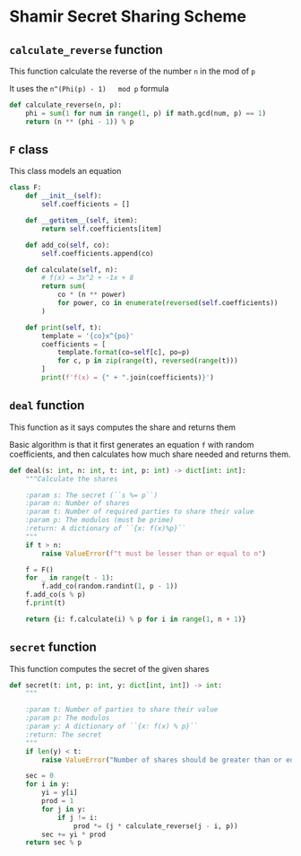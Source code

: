 # Shamir Secret Sharing Scheme


## `calculate_reverse` function
This function calculate the reverse of the number `n` in the mod of `p`

It uses the `n^(Phi(p) - 1)   mod p` formula

```python
def calculate_reverse(n, p):
    phi = sum(1 for num in range(1, p) if math.gcd(num, p) == 1)
    return (n ** (phi - 1)) % p
```


## `F` class
This class models an equation
```python
class F:
    def __init__(self):
        self.coefficients = []

    def __getitem__(self, item):
        return self.coefficients[item]

    def add_co(self, co):
        self.coefficients.append(co)

    def calculate(self, n):
        # f(x) = 3x^2 + -1x + 8
        return sum(
            co * (n ** power)
            for power, co in enumerate(reversed(self.coefficients))
        )

    def print(self, t):
        template = '{co}x^{po}'
        coefficients = [
            template.format(co=self[c], po=p)
            for c, p in zip(range(t), reversed(range(t)))
        ]
        print(f'f(x) = {" + ".join(coefficients)}')

```


## `deal` function
This function as it says computes the share and returns them

Basic algorithm is that it first generates an equation `f` with random coefficients,
and then calculates how much share needed and returns them.

```python
def deal(s: int, n: int, t: int, p: int) -> dict[int: int]:
    """Calculate the shares

    :param s: The secret (``s %= p``)
    :param n: Number of shares
    :param t: Number of required parties to share their value
    :param p: The modulos (must be prime)
    :return: A dictionary of ``{x: f(x)%p}``
    """
    if t > n:
        raise ValueError(f"t must be lesser than or equal to n")

    f = F()
    for _ in range(t - 1):
        f.add_co(random.randint(1, p - 1))
    f.add_co(s % p)
    f.print(t)

    return {i: f.calculate(i) % p for i in range(1, n + 1)}
```


## `secret` function
This function computes the secret of the given shares
```python
def secret(t: int, p: int, y: dict[int, int]) -> int:
    """

    :param t: Number of parties to share their value
    :param p: The modulos
    :param y: A dictionary of ``{x: f(x) % p}``
    :return: The secret
    """
    if len(y) < t:
        raise ValueError("Number of shares should be greater than or equal to t")

    sec = 0
    for i in y:
        yi = y[i]
        prod = 1
        for j in y:
            if j != i:
                prod *= (j * calculate_reverse(j - i, p))
        sec += yi * prod
    return sec % p
```